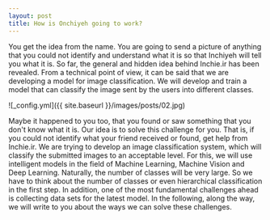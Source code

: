 ```yaml
---
layout: post
title: How is Onchiyeh going to work?
---
```


You get the idea from the name. You are going to send a picture of anything that you could not identify and understand what it is so that Inchiyeh will tell you what it is. So far, the general and hidden idea behind Inchie.ir has been revealed. From a technical point of view, it can be said that we are developing a model for image classification. We will develop and train a model that can classify the image sent by the users into different classes.

![_config.yml]({{ site.baseurl }}/images/posts/02.jpg)

Maybe it happened to you too, that you found or saw something that you don't know what it is. Our idea is to solve this challenge for you. That is, if you could not identify what your friend received or found, get help from Inchie.ir. We are trying to develop an image classification system, which will classify the submitted images to an acceptable level. For this, we will use intelligent models in the field of Machine Learning, Machine Vision and Deep Learning. Naturally, the number of classes will be very large. So we have to think about the number of classes or even hierarchical classification in the first step. In addition, one of the most fundamental challenges ahead is collecting data sets for the latest model. In the following, along the way, we will write to you about the ways we can solve these challenges.